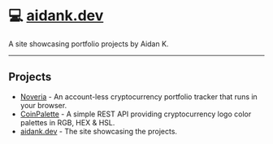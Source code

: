 # 💻 [aidank.dev](https://www.aidank.dev/) 

A site showcasing portfolio projects by Aidan K.

___

## Projects
- [Noveria](https://www.noveria.app/) - An account-less cryptocurrency portfolio tracker that runs in your browser.
- [CoinPalette](https://www.coinpalette.com/) - A simple REST API providing cryptocurrency logo color palettes in RGB, HEX & HSL.
- [aidank.dev](https://www.aidank.dev/) - The site showcasing the projects.



